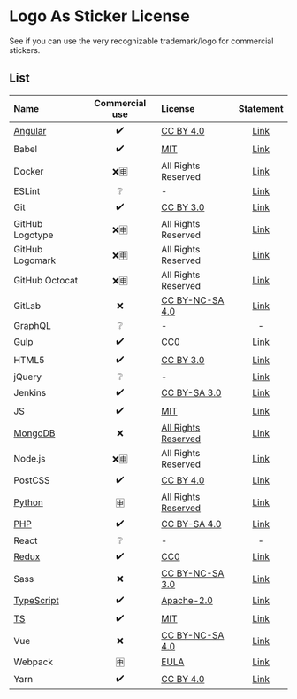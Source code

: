 # Logo As Sticker License
See if you can use the very recognizable trademark/logo for commercial stickers.

## List

| Name | Commercial use | License | Statement |
|:-----|:--------------:|:--------|:---------:|
| [Angular](https://angular.io/assets/images/logos/angular/angular.svg) | ✔️ | [CC BY 4.0](https://creativecommons.org/licenses/by/4.0/) | [Link](https://angular.io/presskit) |
| Babel | ✔️ | [MIT](https://github.com/babel/logo/blob/master/LICENSE) | [Link](https://github.com/babel/logo) |
| Docker |❌🈸 | All Rights Reserved | [Link](https://www.docker.com/legal/trademark-guidelines) |
| ESLint | ❔ | - | [Link](https://js.foundation/about/governance/trademark-policy) |
| Git | ✔️ | [CC BY 3.0](https://creativecommons.org/licenses/by/3.0/) | [Link](https://git-scm.com/downloads/logos) |
| GitHub Logotype | ❌🈸 | All Rights Reserved | [Link](https://github.com/logos) |
| GitHub Logomark | ❌🈸 | All Rights Reserved | [Link](https://github.com/logos) |
| GitHub Octocat | ❌🈸 | All Rights Reserved | [Link](https://github.com/logos) |
| GitLab | ❌ | [CC BY-NC-SA 4.0](https://creativecommons.org/licenses/by-nc-sa/4.0/) | [Link](https://gitlab.com/gitlab-com/gitlab-artwork) |
| GraphQL | ❔ | - | - |
| Gulp | ✔️ | [CC0](https://creativecommons.org/publicdomain/zero/1.0/) | [Link](https://github.com/gulpjs/artwork) |
| HTML5 | ✔️ | [CC BY 3.0](https://creativecommons.org/licenses/by/3.0/) | [Link](https://www.w3.org/html/logo/)  |
| jQuery | ❔ | - | [Link](https://js.foundation/about/governance/trademark-policy) |
| Jenkins | ✔️ | [CC BY-SA 3.0](https://creativecommons.org/licenses/by-sa/3.0/) | [Link](https://wiki.jenkins.io/display/JENKINS/Logo) |
| JS | ✔️ | [MIT](https://github.com/voodootikigod/logo.js/blob/master/LICENSE) | [Link](https://github.com/voodootikigod/logo.js) |
| [MongoDB](https://webassets.mongodb.com/_com_assets/cms/mongodb-logo-rgb-j6w271g1xn.jpg) | ❌ | [All Rights Reserved](https://www.mongodb.com/legal/trademark-usage-guidelines) | [Link](https://www.mongodb.com/brand-resources) |
| Node.js | ❌🈸 | All Rights Reserved | [Link](https://nodejs.org/en/about/trademark/) |
| PostCSS | ✔️ | [CC BY 4.0](https://creativecommons.org/licenses/by/4.0/) | [Link](https://github.com/postcss/brand) |
| [Python](https://www.python.org/static/community_logos/python-logo-master-v3-TM.png) | 🈸 | [All Rights Reserved](https://www.python.org/psf/trademarks/#unaltered-logos) | [Link](https://www.python.org/psf/trademarks/) |
| [PHP](https://www.php.net/images/logos/new-php-logo.svg) | ✔️ | [CC BY-SA 4.0](https://creativecommons.org/licenses/by-sa/4.0/) | [Link](https://www.php.net/download-logos.php) |
| React | ❔ | - | - |
| [Redux](https://raw.githubusercontent.com/reduxjs/redux/master/logo/logo.png) | ✔️ | [CC0](https://creativecommons.org/publicdomain/zero/1.0/) | [Link](https://github.com/reduxjs/redux/tree/master/logo) |
| Sass | ❌ | [CC BY-NC-SA 3.0](https://creativecommons.org/licenses/by-nc-sa/3.0/) | [Link](http://sass-lang.com/styleguide/brand) |
| [TypeScript](https://raw.githubusercontent.com/Microsoft/TypeScript/master/doc/logo.svg) | ✔️ | [Apache-2.0](https://github.com/Microsoft/TypeScript/blob/master/LICENSE.txt) | [Link](https://github.com/Microsoft/TypeScript/blob/master/LICENSE.txt) |
| [TS](https://raw.githubusercontent.com/remojansen/logo.ts/master/ts.png) | ✔️ | [MIT](https://github.com/remojansen/logo.ts/blob/master/LICENSE) | [Link](https://github.com/remojansen/logo.ts) |
| Vue | ❌ | [CC BY-NC-SA 4.0](https://creativecommons.org/licenses/by-nc-sa/4.0/) | [Link](https://github.com/vuejs/art) |
| Webpack | 🈸 | [EULA](https://github.com/webpack/media/blob/master/LICENSE) | [Link](https://github.com/webpack/media) |
| Yarn | ✔️ | [CC BY 4.0](https://creativecommons.org/licenses/by/4.0/) | [Link](https://github.com/yarnpkg/assets) |
